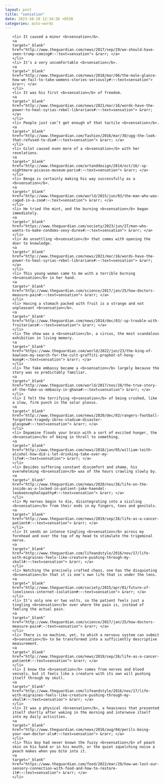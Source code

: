 ```yaml
---
layout: post
title: "sensation"
date: 2023-10-10 12:34:56 +0530
categories: auto-words
---
```

<ol>

    <li> It caused a minor <b>sensation</b>.
    <a 
    target="_blank" 
    href="http://www.theguardian.com/news/2017/sep/29/we-should-have-seen-trump-coming#:~:text=sensation"> &rarr; </a>
    </li>
    <li> It’s a very uncomfortable <b>sensation</b>.
    <a 
    target="_blank" 
    href="http://www.theguardian.com/news/2018/mar/06/the-male-glance-how-we-fail-to-take-womens-stories-seriously#:~:text=sensation"> &rarr; </a>
    </li>
    <li> It was his first <b>sensation</b> of freedom.
    <a 
    target="_blank" 
    href="http://www.theguardian.com/news/2021/mar/16/words-have-the-power-to-heal-syrias-rebel-librarians#:~:text=sensation"> &rarr; </a>
    </li>
    <li> People just can’t get enough of that tactile <b>sensation</b>.
    <a 
    target="_blank" 
    href="http://www.theguardian.com/fashion/2016/mar/30/ugg-the-look-that-refused-to-die#:~:text=sensation"> &rarr; </a>
    </li>
    <li> Gilot caused even more of a <b>sensation</b> with her revelations.
    <a 
    target="_blank" 
    href="http://www.theguardian.com/artanddesign/2014/oct/16/-sp-nightmare-picasso-museum-paris#:~:text=sensation"> &rarr; </a>
    </li>
    <li> Benga is certainly making his way successfully as a <b>sensation</b>.
    <a 
    target="_blank" 
    href="http://www.theguardian.com/world/2015/jun/03/the-man-who-was-caged-in-a-zoo#:~:text=sensation"> &rarr; </a>
    </li>
    <li> He tried the mint, and the burning <b>sensation</b> began immediately.
    <a 
    target="_blank" 
    href="https://www.theguardian.com/society/2023/jun/27/man-who-wants-to-make-condoms-sexy-durex#:~:text=sensation"> &rarr; </a>
    </li>
    <li> An unsettling <b>sensation</b> that comes with opening the door to knowledge.
    <a 
    target="_blank" 
    href="http://www.theguardian.com/news/2021/mar/16/words-have-the-power-to-heal-syrias-rebel-librarians#:~:text=sensation"> &rarr; </a>
    </li>
    <li> This young woman came to me with a terrible burning <b>sensation</b> in her hand.
    <a 
    target="_blank" 
    href="http://www.theguardian.com/science/2017/jan/25/how-doctors-measure-pain#:~:text=sensation"> &rarr; </a>
    </li>
    <li> Having a stomach packed with fruit is a strange and not unpleasant <b>sensation</b>.
    <a 
    target="_blank" 
    href="http://www.theguardian.com/news/2014/dec/03/-sp-trouble-with-fruitarians#:~:text=sensation"> &rarr; </a>
    </li>
    <li> The show was a <b>sensation</b>, a circus, the most scandalous exhibition in living memory.
    <a 
    target="_blank" 
    href="https://www.theguardian.com/world/2022/jun/23/the-king-of-kowloon-my-search-for-the-cult-graffiti-prophet-of-hong-kong#:~:text=sensation"> &rarr; </a>
    </li>
    <li> The fake embassy became a <b>sensation</b> largely because the story was so predictably familiar.
    <a 
    target="_blank" 
    href="http://www.theguardian.com/world/2017/nov/28/the-true-story-of-the-fake-us-embassy-in-ghana#:~:text=sensation"> &rarr; </a>
    </li>
    <li> I felt the terrifying <b>sensation</b> of being crushed, like a slow, firm punch in the solar plexus.
    <a 
    target="_blank" 
    href="http://www.theguardian.com/news/2020/dec/03/rangers-football-forgotten-tragedy-ibrox-stadium-disaster-glasgow#:~:text=sensation"> &rarr; </a>
    </li>
    <li> Dopamine floods your brain with a sort of excited hunger, the <b>sensation</b> of being in thrall to something.
    <a 
    target="_blank" 
    href="http://www.theguardian.com/news/2018/jan/05/william-leith-alcohol-how-did-i-let-drinking-take-over-my-life#:~:text=sensation"> &rarr; </a>
    </li>
    <li> Besides suffering constant discomfort and shame, his overwhelming <b>sensation</b> was of the hours crawling slowly by.
    <a 
    target="_blank" 
    href="http://www.theguardian.com/news/2020/nov/26/life-on-the-inside-as-a-locked-in-patient-jake-haendel-leukoencephalopathy#:~:text=sensation"> &rarr; </a>
    </li>
    <li> My nerves begin to die, disintegrating into a sizzling <b>sensation</b> from their ends in my fingers, toes and genitals.
    <a 
    target="_blank" 
    href="http://www.theguardian.com/news/2019/sep/26/life-as-a-cancer-patient#:~:text=sensation"> &rarr; </a>
    </li>
    <li> It sends an intense tingling <b>sensation</b> across my forehead and over the top of my head to stimulate the trigeminal nerve.
    <a 
    target="_blank" 
    href="http://www.theguardian.com/lifeandstyle/2016/nov/17/life-with-migraines-feels-like-creature-pushing-through-my-skull#:~:text=sensation"> &rarr; </a>
    </li>
    <li> Watching the precisely crafted chaos, one has the disquieting <b>sensation</b> that it is one’s own life that is under the lens.
    <a 
    target="_blank" 
    href="http://www.theguardian.com/society/2015/apr/01/future-of-loneliness-internet-isolation#:~:text=sensation"> &rarr; </a>
    </li>
    <li> It’s only one or two volts, so the patient feels just a tingling <b>sensation</b> over where the pain is, instead of feeling the actual pain.
    <a 
    target="_blank" 
    href="http://www.theguardian.com/science/2017/jan/25/how-doctors-measure-pain#:~:text=sensation"> &rarr; </a>
    </li>
    <li> There is no machine, yet, to which a nervous system can submit <b>sensation</b> to be transformed into a sufficiently descriptive measurement.
    <a 
    target="_blank" 
    href="http://www.theguardian.com/news/2019/sep/26/life-as-a-cancer-patient#:~:text=sensation"> &rarr; </a>
    </li>
    <li> I know the <b>sensation</b> comes from nerves and blood vessels, but it feels like a creature with its own will pushing itself through my skull.
    <a 
    target="_blank" 
    href="http://www.theguardian.com/lifeandstyle/2016/nov/17/life-with-migraines-feels-like-creature-pushing-through-my-skull#:~:text=sensation"> &rarr; </a>
    </li>
    <li> It was a physical <b>sensation</b>, a heaviness that presented itself shortly after waking in the morning and interwove itself into my daily activities.
    <a 
    target="_blank" 
    href="http://www.theguardian.com/news/2016/aug/04/perils-being-your-own-doctor-als#:~:text=sensation"> &rarr; </a>
    </li>
    <li> This boy had never known the fuzzy <b>sensation</b> of peach skin on his hand or in his mouth, or the quiet squelching noise a peach makes when you bite into it.
    <a 
    target="_blank" 
    href="https://www.theguardian.com/food/2022/mar/29/how-we-lost-our-sensory-connection-with-food-and-how-to-restore-it#:~:text=sensation"> &rarr; </a>
    </li>